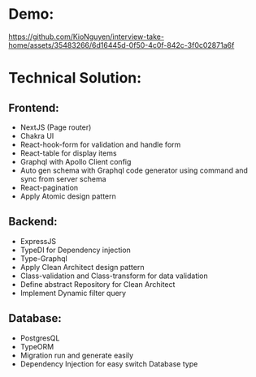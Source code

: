 # Demo:
https://github.com/KioNguyen/interview-take-home/assets/35483266/6d16445d-0f50-4c0f-842c-3f0c02871a6f



# Technical Solution:
## Frontend: 
- NextJS (Page router)
- Chakra UI
- React-hook-form for validation and handle form
- React-table for display items
- Graphql with Apollo Client config
- Auto gen schema with Graphql code generator using command and sync from server schema
- React-pagination
- Apply Atomic design pattern

## Backend:
- ExpressJS
- TypeDI for Dependency injection
- Type-Graphql
- Apply Clean Architect design pattern
- Class-validation and Class-transform for data validation
- Define abstract Repository for Clean Architect
- Implement Dynamic filter query

## Database:
- PostgresQL
- TypeORM
- Migration run and generate easily
- Dependency Injection for easy switch Database type

